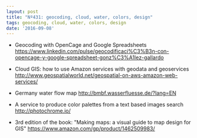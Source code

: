 ```yaml
---
layout: post
title: "Nº431: geocoding, cloud, water, colors, design"
tags: geocoding, cloud, water, colors, design
date: '2016-09-08'
---
```



* Geocoding with OpenCage and Google Spreadsheets
  https://www.linkedin.com/pulse/geocodificaci%C3%B3n-con-opencage-y-google-spreadsheet-gonz%C3%A1lez-gallardo

* Cloud GIS: how to use Amazon services with geodata and geoservices
  http://www.geospatialworld.net/geospatial-on-aws-amazon-web-services/

* Germany water flow map
  http://bmbf.wasserfluesse.de/?lang=EN

* A service to produce color palettes from a text based images search
  http://photochrome.io/

* 3rd edition of the book: "Making maps: a visual guide to map design for GIS"
  https://www.amazon.com/gp/product/1462509983/

